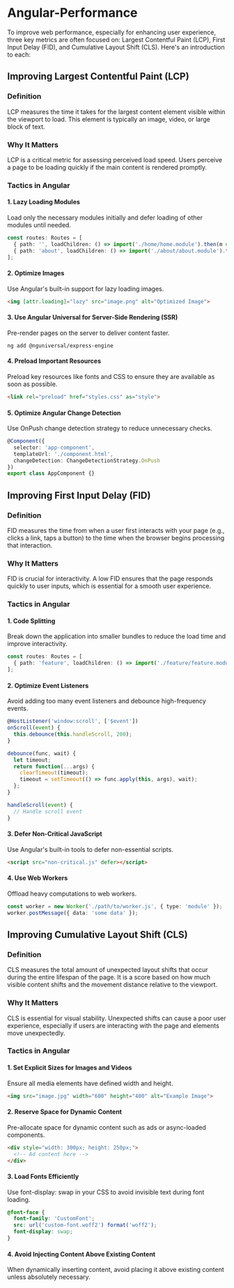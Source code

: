 # Angular-Performance

To improve web performance, especially for enhancing user experience, three key metrics are often focused on: Largest Contentful Paint (LCP), First Input Delay (FID), and Cumulative Layout Shift (CLS). Here's an introduction to each:

## Improving Largest Contentful Paint (LCP)
### Definition
LCP measures the time it takes for the largest content element visible within the viewport to load. This element is typically an image, video, or large block of text.

### Why It Matters
LCP is a critical metric for assessing perceived load speed. Users perceive a page to be loading quickly if the main content is rendered promptly.

### Tactics in Angular
#### 1. Lazy Loading Modules
Load only the necessary modules initially and defer loading of other modules until needed.
```typescript
const routes: Routes = [
  { path: '', loadChildren: () => import('./home/home.module').then(m => m.HomeModule) },
  { path: 'about', loadChildren: () => import('./about/about.module').then(m => m.AboutModule) },
];
```
#### 2. Optimize Images
Use Angular's built-in support for lazy loading images.
```html
<img [attr.loading]="lazy" src="image.png" alt="Optimized Image">
```
#### 3. Use Angular Universal for Server-Side Rendering (SSR)
Pre-render pages on the server to deliver content faster.
```
ng add @nguniversal/express-engine
```
#### 4. Preload Important Resources
Preload key resources like fonts and CSS to ensure they are available as soon as possible.
```html
<link rel="preload" href="styles.css" as="style">
```
#### 5. Optimize Angular Change Detection
Use OnPush change detection strategy to reduce unnecessary checks.
```typescript
@Component({
  selector: 'app-component',
  templateUrl: './component.html',
  changeDetection: ChangeDetectionStrategy.OnPush
})
export class AppComponent {}
```
## Improving First Input Delay (FID)
### Definition
FID measures the time from when a user first interacts with your page (e.g., clicks a link, taps a button) to the time when the browser begins processing that interaction.

### Why It Matters
FID is crucial for interactivity. A low FID ensures that the page responds quickly to user inputs, which is essential for a smooth user experience.

### Tactics in Angular
#### 1. Code Splitting
Break down the application into smaller bundles to reduce the load time and improve interactivity.
```typescript
const routes: Routes = [
  { path: 'feature', loadChildren: () => import('./feature/feature.module').then(m => m.FeatureModule) }
];
```
#### 2. Optimize Event Listeners
Avoid adding too many event listeners and debounce high-frequency events.
```typescript
@HostListener('window:scroll', ['$event'])
onScroll(event) {
  this.debounce(this.handleScroll, 200);
}

debounce(func, wait) {
  let timeout;
  return function(...args) {
    clearTimeout(timeout);
    timeout = setTimeout(() => func.apply(this, args), wait);
  };
}

handleScroll(event) {
  // Handle scroll event
}
```
#### 3. Defer Non-Critical JavaScript
Use Angular's built-in tools to defer non-essential scripts.
```html
<script src="non-critical.js" defer></script>
```
#### 4. Use Web Workers
Offload heavy computations to web workers.
```typescript
const worker = new Worker('./path/to/worker.js', { type: 'module' });
worker.postMessage({ data: 'some data' });
```

## Improving Cumulative Layout Shift (CLS)
### Definition
CLS measures the total amount of unexpected layout shifts that occur during the entire lifespan of the page. It is a score based on how much visible content shifts and the movement distance relative to the viewport.

### Why It Matters
CLS is essential for visual stability. Unexpected shifts can cause a poor user experience, especially if users are interacting with the page and elements move unexpectedly.

### Tactics in Angular
#### 1. Set Explicit Sizes for Images and Videos
Ensure all media elements have defined width and height.
```html
<img src="image.jpg" width="600" height="400" alt="Example Image">
```
#### 2. Reserve Space for Dynamic Content
Pre-allocate space for dynamic content such as ads or async-loaded components.
```html
<div style="width: 300px; height: 250px;">
  <!-- Ad content here -->
</div>
```
#### 3. Load Fonts Efficiently
Use font-display: swap in your CSS to avoid invisible text during font loading.
```css
@font-face {
  font-family: 'CustomFont';
  src: url('custom-font.woff2') format('woff2');
  font-display: swap;
}
```
#### 4. Avoid Injecting Content Above Existing Content
When dynamically inserting content, avoid placing it above existing content unless absolutely necessary.
